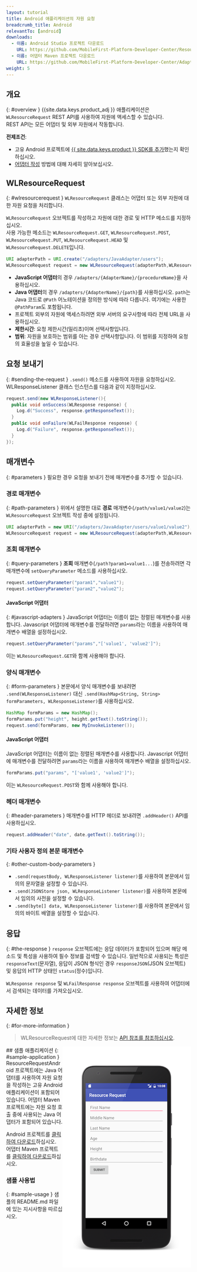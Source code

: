 ```yaml
---
layout: tutorial
title: Android 애플리케이션의 자원 요청
breadcrumb_title: Android
relevantTo: [android]
downloads:
  - 이름: Android Studio 프로젝트 다운로드
    URL: https://github.com/MobileFirst-Platform-Developer-Center/ResourceRequestAndroid/tree/release80
  - 이름: 어댑터 Maven 프로젝트 다운로드
    URL: https://github.com/MobileFirst-Platform-Developer-Center/Adapters/tree/release80
weight: 5
---
```

<!-- NLS_CHARSET=UTF-8 -->
## 개요
{: #overview }
{{site.data.keys.product_adj }} 애플리케이션은 `WLResourceRequest` REST API를 사용하여 자원에 액세스할 수 있습니다.   
REST API는 모든 어댑터 및 외부 자원에서 작동합니다. 

**전제조건**:

- 고유 Android 프로젝트에 [{{ site.data.keys.product }} SDK를 추가](../../../application-development/sdk/android)했는지 확인하십시오. 
- [어댑터 작성](../../../adapters/creating-adapters) 방법에 대해 자세히 알아보십시오. 

## WLResourceRequest
{: #wlresourcerequest }
`WLResourceRequest` 클래스는 어댑터 또는 외부 자원에 대한 자원 요청을 처리합니다. 

`WLResourceRequest` 오브젝트를 작성하고 자원에 대한 경로 및 HTTP 메소드를 지정하십시오.   
사용 가능한 메소드는 `WLResourceRequest.GET`, `WLResourceRequest.POST`, `WLResourceRequest.PUT`, `WLResourceRequest.HEAD` 및 `WLResourceRequest.DELETE`입니다. 

```java
URI adapterPath = URI.create("/adapters/JavaAdapter/users");
WLResourceRequest request = new WLResourceRequest(adapterPath,WLResourceRequest.GET);
```

* **JavaScript 어댑터**의 경우 `/adapters/{AdapterName}/{procedureName}`을 사용하십시오. 
* **Java 어댑터**의 경우 `/adapters/{AdapterName}/{path}`를 사용하십시오. `path`는 Java 코드로 `@Path` 어노테이션을 정의한 방식에 따라 다릅니다. 여기에는 사용한 `@PathParam`도 포함됩니다. 
* 프로젝트 외부의 자원에 액세스하려면 외부 서버의 요구사항에 따라 전체 URL을 사용하십시오. 
* **제한시간**: 요청 제한시간(밀리초)이며 선택사항입니다. 
* **범위**: 자원을 보호하는 범위를 아는 경우 선택사항입니다. 이 범위를 지정하여 요청의 효율성을 높일 수 있습니다. 

## 요청 보내기
{: #sending-the-request }
`.send()` 메소드를 사용하여 자원을 요청하십시오. WLResponseListener 클래스 인스턴스를 다음과 같이 지정하십시오. 

```java
request.send(new WLResponseListener(){
  public void onSuccess(WLResponse response) {
    Log.d("Success", response.getResponseText());
  }
  public void onFailure(WLFailResponse response) {
    Log.d("Failure", response.getResponseText());
  }
});
```

## 매개변수
{: #parameters }
필요한 경우 요청을 보내기 전에 매개변수를 추가할 수 있습니다. 

### 경로 매개변수
{: #path-parameters }
위에서 설명한 대로 **경로** 매개변수(`/path/value1/value2`)는 `WLResourceRequest` 오브젝트 작성 중에 설정됩니다. 

```java
URI adapterPath = new URI("/adapters/JavaAdapter/users/value1/value2");
WLResourceRequest request = new WLResourceRequest(adapterPath,WLResourceRequest.GET);
```

### 조회 매개변수
{: #query-parameters }
**조회** 매개변수(`/path?param1=value1...`)를 전송하려면 각 매개변수에 `setQueryParameter` 메소드를 사용하십시오. 

```java
request.setQueryParameter("param1","value1");
request.setQueryParameter("param2","value2");
```

#### JavaScript 어댑터
{: #javascript-adapters }
JavaScript 어댑터는 이름이 없는 정렬된 매개변수를 사용합니다. Javascript 어댑터에 매개변수를 전달하려면 `params`라는 이름을 사용하여 매개변수 배열을 설정하십시오. 

```java
request.setQueryParameter("params","['value1', 'value2']");
```

이는 `WLResourceRequest.GET`와 함께 사용해야 합니다. 

### 양식 매개변수
{: #form-parameters }
본문에서 양식 매개변수를 보내려면 `.send(WLResponseListener)` 대신 `.send(HashMap<String, String> formParameters, WLResponseListener)`를 사용하십시오.   

```java
HashMap formParams = new HashMap();
formParams.put("height", height.getText().toString());
request.send(formParams, new MyInvokeListener());
```    

#### JavaScript 어댑터
JavaScript 어댑터는 이름이 없는 정렬된 매개변수를 사용합니다. Javascript 어댑터에 매개변수를 전달하려면 `params`라는 이름을 사용하여 매개변수 배열을 설정하십시오. 

```java
formParams.put("params", "['value1', 'value2']");
```

이는 `WLResourceRequest.POST`와 함께 사용해야 합니다. 

### 헤더 매개변수
{: #header-parameters }
매개변수를 HTTP 헤더로 보내려면 `.addHeader()` API를 사용하십시오. 

```java
request.addHeader("date", date.getText().toString());
```

### 기타 사용자 정의 본문 매개변수
{: #other-custom-body-parameters }
- `.send(requestBody, WLResponseListener listener)`를 사용하여 본문에서 임의의 문자열을 설정할 수 있습니다. 
- `.send(JSONStore json, WLResponseListener listener)`를 사용하여 본문에서 임의의 사전을 설정할 수 있습니다. 
- `.send(byte[] data, WLResponseListener listener)`를 사용하여 본문에서 임의의 바이트 배열을 설정할 수 있습니다. 

## 응답
{: #the-response }
`response` 오브젝트에는 응답 데이터가 포함되어 있으며 해당 메소드 및 특성을 사용하여 필수 정보를 검색할 수 있습니다. 일반적으로 사용되는 특성은 `responseText`(문자열), 응답이 JSON 형식인 경우 `responseJSON`(JSON 오브젝트) 및 응답의 HTTP 상태인 `status`(정수)입니다. 

`WLResponse response` 및 `WLFailResponse response` 오브젝트를 사용하여 어댑터에서 검색되는 데이터를 가져오십시오. 

## 자세한 정보
{: #for-more-information }
> WLResourceRequest에 대한 자세한 정보는 [API 참조를 참조하십시오](http://www.ibm.com/support/knowledgecenter/SSHS8R_8.0.0/com.ibm.worklight.apiref.doc/html/refjava-worklight-android-native/html/com/worklight/wlclient/api/WLResourceRequest.html).

<img alt="샘플 애플리케이션 이미지" src="resource-request-success-android.png" style="float:right"/>
## 샘플 애플리케이션
{: #sample-application }
ResourceRequestAndroid 프로젝트에는 Java 어댑터를 사용하여 자원 요청을 작성하는 고유 Android 애플리케이션이 포함되어 있습니다.   
어댑터 Maven 프로젝트에는 자원 요청 호출 중에 사용되는 Java 어댑터가 포함되어 있습니다. 

Android 프로젝트를 [클릭하여 다운로드](https://github.com/MobileFirst-Platform-Developer-Center/ResourceRequestAndroid/tree/release80)하십시오.   
어댑터 Maven 프로젝트를 [클릭하여 다운로드](https://github.com/MobileFirst-Platform-Developer-Center/Adapters/tree/release80)하십시오. 

### 샘플 사용법
{: #sample-usage }
샘플의 README.md 파일에 있는 지시사항을 따르십시오. 
